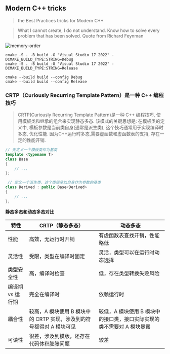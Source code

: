 ## Modern C++ tricks

> the Best Practices tricks for Modern C++

> What I cannot create, I do not understand. Know how to solve every problem that has been solved. Quote from Richard Feynman


![memory-order](https://i-blog.csdnimg.cn/blog_migrate/e84a9e16b0b605659b5b81a3110f402d.png)

```shell
cmake -S . -B build -G "Visual Studio 17 2022" -DCMAKE_BUILD_TYPE:STRING=Debug 
cmake -S . -B build -G "Visual Studio 17 2022" -DCMAKE_BUILD_TYPE:STRING=Release 

cmake --build build --config Debug
cmake --build build --config Release
```

### CRTP（Curiously Recurring Template Pattern）是一种 C++ 编程技巧

> CRTP(Curiously Recurring Template Pattern)是一种 C++ 编程技巧, 使用模板类和继承的组合来实现静态多态. 该模式的关键思想是: 在模板类的定义中, 模板参数是当前类自身(通常是派生类), 这个技巧通常用于实现编译时多态, 优化性能. 因为C++运行时多态,需要虚函数和虚函数表的支持, 存在一定的性能开销.

```C++
// 先定义一个模板类作为基类
template <typename T>
class Base
{
    // ...
};

 // 定义一个派生类，这个类继承以自身作为参数的基类
class Derived : public Base<Derived>
{
    // ...
};
```

**静态多态和动态多态对比**

| 特性       | CRTP（静态多态）          | 动态多态 |
|  ----     | ----          |----  |
| 性能	    | 高效，无运行时开销	| 有虚函数表查找开销，性能略低 |
| 灵活性	    | 受限，类型在编译时固定	| 灵活，类型可以在运行时动态选择 |
| 类型安全性	    | 高，编译时检查	| 低，存在类型转换失败风险 |
| 编译期 vs 运行期	    | 完全在编译时	| 依赖运行时 |
| 耦合性	    | 较高，A 模块使用 B 模块中的 CRTP 实现，涉及到的符号都得对 A 模块可见	| 较低，A 模块使用 B 模块中的接口类，接口实际实现的类不需要对 A 模块暴露 |
| 可读性	    | 很差，涉及到模版，还存在代码体积膨胀问题	| 较差 |


